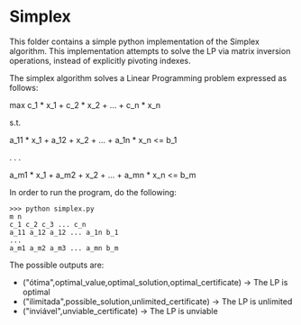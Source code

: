 # Simplex
This folder contains a simple python implementation of the Simplex algorithm. This implementation attempts to solve the LP via matrix inversion operations, instead of explicitly pivoting indexes.

The simplex algorithm solves a Linear Programming problem expressed as follows:

max c_1 * x_1 + c_2 * x_2 + ... + c_n * x_n

s.t. 

a_11 * x_1 + a_12 + x_2 + ... + a_1n * x_n <= b_1

.
.
.

a_m1 * x_1 + a_m2 + x_2 + ... + a_mn * x_n <= b_m


In order to run the program, do the following:
```
>>> python simplex.py
m n
c_1 c_2 c_3 ... c_n
a_11 a_12 a_12 ... a_1n b_1
...
a_m1 a_m2 a_m3 ... a_mn b_m
```

The possible outputs are:
* ("ótima",optimal_value,optimal_solution,optimal_certificate) -> The LP is optimal
* ("ilimitada",possible_solution,unlimited_certificate) -> The LP is unlimited
* ("inviável",unviable_certificate) -> The LP is unviable
